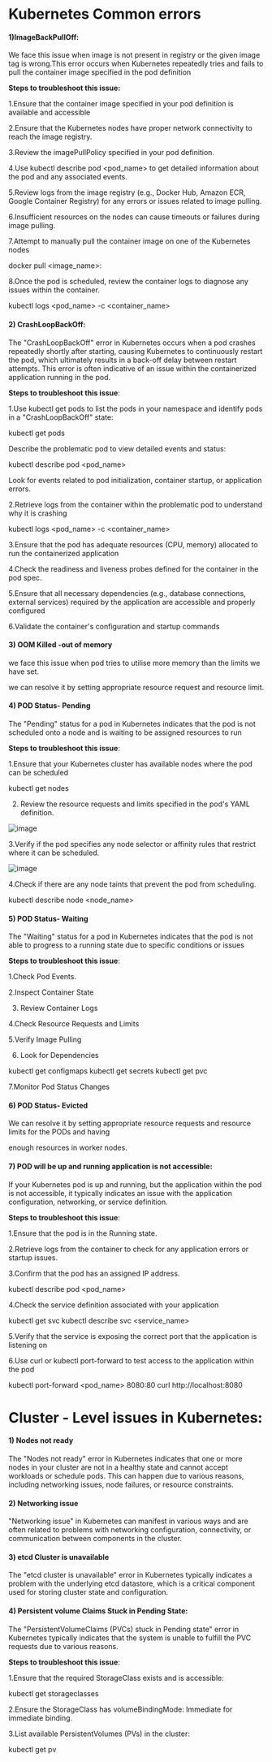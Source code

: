# Kubernetes Common errors

#### 1)ImageBackPullOff:

We face this issue when image is not present in registry or the given image tag is wrong.This error occurs when Kubernetes repeatedly tries and fails to pull the container image specified in the pod definition

**Steps to troubleshoot this issue:**

1.Ensure that the container image specified in your pod definition is available and accessible

2.Ensure that the Kubernetes nodes have proper network connectivity to reach the image registry.

3.Review the imagePullPolicy specified in your pod definition.

4.Use kubectl describe pod <pod_name> to get detailed information about the pod and any associated events.

5.Review logs from the image registry (e.g., Docker Hub, Amazon ECR, Google Container Registry) for any errors or issues related to image pulling.

6.Insufficient resources on the nodes can cause timeouts or failures during image pulling.

7.Attempt to manually pull the container image on one of the Kubernetes nodes

docker pull <image_name>:<tag>

8.Once the pod is scheduled, review the container logs to diagnose any issues within the container.

kubectl logs <pod_name> -c <container_name>


#### 2) CrashLoopBackOff:

The "CrashLoopBackOff" error in Kubernetes occurs when a pod crashes repeatedly shortly after 
starting, causing Kubernetes to continuously restart the pod, which ultimately results in a 
back-off delay between restart attempts. This error is often indicative of an issue within the 
containerized application running in the pod.

**Steps to troubleshoot this issue**:

1.Use kubectl get pods to list the pods in your namespace and identify pods in a "CrashLoopBackOff" state:

kubectl get pods

Describe the problematic pod to view detailed events and status:

kubectl describe pod <pod_name>

Look for events related to pod initialization, container startup, or application errors.

2.Retrieve logs from the container within the problematic pod to understand why it is crashing

kubectl logs <pod_name> -c <container_name>

3.Ensure that the pod has adequate resources (CPU, memory) allocated to run the containerized application

4.Check the readiness and liveness probes defined for the container in the pod spec.

5.Ensure that all necessary dependencies (e.g., database connections, external services) required by the application are accessible and properly configured

6.Validate the container's configuration and startup commands

#### 3) OOM Killed -out of memory

we face this issue when pod tries to utilise more memory than the limits we have set.

we can resolve it by setting appropriate resource request and resource limit.

#### 4) POD Status- Pending

The "Pending" status for a pod in Kubernetes indicates that the pod is not scheduled onto a node and is waiting to be assigned resources to run

**Steps to troubleshoot this issue**:

1.Ensure that your Kubernetes cluster has available nodes where the pod can be scheduled

kubectl get nodes


2. Review the resource requests and limits specified in the pod's YAML definition.

![image](https://github.com/pranav278/DevOps_Senariao_Based_Questions/assets/157089767/21a6f7af-939e-4d81-bf25-98ecb9d908a3)

3.Verify if the pod specifies any node selector or affinity rules that restrict where it can be scheduled.

![image](https://github.com/pranav278/DevOps_Senariao_Based_Questions/assets/157089767/960b44c7-ad93-4474-b3b4-421f5ed86f37)

4.Check if there are any node taints that prevent the pod from scheduling.

kubectl describe node <node_name>

#### 5) POD Status- Waiting


The "Waiting" status for a pod in Kubernetes indicates that the pod is not able to progress to a running state due to specific conditions or issues


**Steps to troubleshoot this issue**:

1.Check Pod Events.

2.Inspect Container State

3. Review Container Logs

4.Check Resource Requests and Limits

5.Verify Image Pulling

6. Look for Dependencies

kubectl get configmaps
kubectl get secrets
kubectl get pvc


7.Monitor Pod Status Changes

#### 6) POD Status- Evicted

We can resolve it by setting appropriate resource requests and resource limits for the PODs and having

enough resources in worker nodes.

#### 7) POD will be up and running application is not accessible:


If your Kubernetes pod is up and running, but the application within the pod is not accessible, it typically indicates an issue with the application configuration, networking, or service definition.

**Steps to troubleshoot this issue**:

1.Ensure that the pod is in the Running state.

2.Retrieve logs from the container to check for any application errors or startup issues.

3.Confirm that the pod has an assigned IP address.

kubectl describe pod <pod_name>

4.Check the service definition associated with your application

kubectl get svc
kubectl describe svc <service_name>


5.Verify that the service is exposing the correct port that the application is listening on

6.Use curl or kubectl port-forward to test access to the application within the pod

kubectl port-forward <pod_name> 8080:80
curl http://localhost:8080


# Cluster - Level issues in Kubernetes:

#### 1) Nodes not ready

The "Nodes not ready" error in Kubernetes indicates that one or more nodes in your cluster are not in a healthy state and cannot accept workloads or schedule pods. This can happen due to various reasons, including networking issues, node failures, or resource constraints.

#### 2) Networking issue


"Networking issue"  in Kubernetes can manifest in various ways and are often related to problems with networking configuration, connectivity, or communication between components in the cluster. 

#### 3) etcd Cluster is unavailable


The "etcd cluster is unavailable" error in Kubernetes typically indicates a problem with the underlying etcd datastore, which is a critical component used for storing cluster state and configuration. 

#### 4) Persistent volume Claims Stuck in Pending State:

The "PersistentVolumeClaims (PVCs) stuck in Pending state" error in Kubernetes typically indicates that the system is unable to fulfill the PVC requests due to various reasons.


**Steps to troubleshoot this issue**:

1.Ensure that the required StorageClass exists and is accessible:

kubectl get storageclasses

2.Ensure the StorageClass has volumeBindingMode: Immediate for immediate binding.

3.List available PersistentVolumes (PVs) in the cluster:

kubectl get pv
